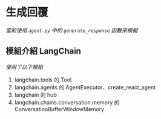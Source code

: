 # 生成回覆

_當前使用 `agent.py` 中的 `generate_response` 函數來模擬_

## 模組介紹 LangChain

_使用了以下模組_

1. langchain.tools 的 Tool
2. langchain.agents 的 AgentExecutor、create_react_agent
3. langchain 的 hub
4. langchain.chains.conversation.memory 的 ConversationBufferWindowMemory

## 